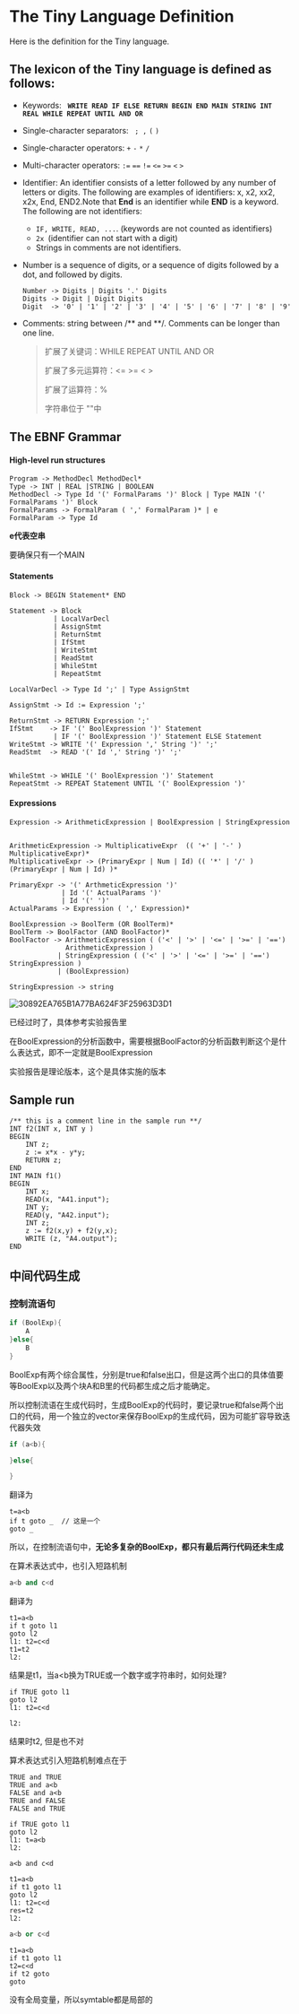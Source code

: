 # The Tiny Language Definition

Here is the definition for the Tiny language.

## The lexicon of the Tiny language is defined as follows:

- Keywords: **` WRITE READ IF ELSE RETURN BEGIN END MAIN STRING INT REAL WHILE REPEAT UNTIL AND OR`**

- Single-character separators: ` ; ,` `(`  `)`

- Single-character operators:   `+` `-` `*`  `/`

- Multi-character operators:  `:=` `==` `!=` `<=` `>=` `<` `>`

- Identifier: An identifier consists of a letter followed by any number of letters or digits. The following are examples
  of identifiers: x, x2, xx2, x2x, End, END2.Note that **End** is an identifier while **END** is a keyword. The
  following are not identifiers:

    - `IF, WRITE, READ, ...`. (keywords are not counted as identifiers)
    - `2x `(identifier can not start with a digit)
    - Strings in comments are not identifiers.

- Number is a sequence of digits, or a sequence of digits followed by a dot, and followed by digits.

    ```
    Number -> Digits | Digits '.' Digits
    Digits -> Digit | Digit Digits
    Digit  -> '0' | '1' | '2' | '3' | '4' | '5' | '6' | '7' | '8' | '9'
    ```

- Comments: string between /\*\* and \*\*/. Comments can be longer than one line.

  > 扩展了关键词：WHILE REPEAT UNTIL AND OR
  >
  > 扩展了多元运算符：<= >= < >
  >
  > 扩展了运算符：%
  >
  > 字符串位于 ""中

## The EBNF Grammar

#### High-level run structures

```
Program -> MethodDecl MethodDecl* 
Type -> INT | REAL |STRING | BOOLEAN
MethodDecl -> Type Id '(' FormalParams ')' Block | Type MAIN '(' FormalParams ')' Block
FormalParams -> FormalParam ( ',' FormalParam )* | e
FormalParam -> Type Id
```

**e代表空串**

要确保只有一个MAIN

#### Statements

```
Block -> BEGIN Statement* END

Statement -> Block
           | LocalVarDecl  
           | AssignStmt   
           | ReturnStmt
           | IfStmt
     	   | WriteStmt
      	   | ReadStmt
      	   | WhileStmt
      	   | RepeatStmt
                
LocalVarDecl -> Type Id ';' | Type AssignStmt  
        
AssignStmt -> Id := Expression ';'

ReturnStmt -> RETURN Expression ';'
IfStmt    -> IF '(' BoolExpression ')' Statement
           | IF '(' BoolExpression ')' Statement ELSE Statement
WriteStmt -> WRITE '(' Expression ',' String ')' ';'
ReadStmt  -> READ '(' Id ',' String ')' ';'


WhileStmt -> WHILE '(' BoolExpression ')' Statement
RepeatStmt -> REPEAT Statement UNTIL '(' BoolExpression ')'
```

#### Expressions

```
Expression -> ArithmeticExpression | BoolExpression | StringExpression


ArithmeticExpression -> MultiplicativeExpr  (( '+' | '-' ) MultiplicativeExpr)*
MultiplicativeExpr -> (PrimaryExpr | Num | Id) (( '*' | '/' ) (PrimaryExpr | Num | Id) )*

PrimaryExpr -> '(' ArthmeticExpression ')'
             | Id '(' ActualParams ')'
             | Id '(' ')'
ActualParams -> Expression ( ',' Expression)*

BoolExpression -> BoolTerm (OR BoolTerm)*
BoolTerm -> BoolFactor (AND BoolFactor)*
BoolFactor -> ArithmeticExpression ( ('<' | '>' | '<=' | '>=' | '==')
              ArithmeticExpression )
            | StringExpression ( ('<' | '>' | '<=' | '>=' | '==') StringExpression )
            | (BoolExpression)

StringExpression -> string
```

![30892EA765B1A77BA624F3F25963D3D1](The%20Tiny%20Plus%20Language%20Definition.assets/30892EA765B1A77BA624F3F25963D3D1.png)

已经过时了，具体参考实验报告里

在BoolExpression的分析函数中，需要根据BoolFactor的分析函数判断这个是什么表达式，即不一定就是BoolExpression

实验报告是理论版本，这个是具体实施的版本

## Sample run

```
/** this is a comment line in the sample run **/
INT f2(INT x, INT y ) 
BEGIN 
	INT z;
	z := x*x - y*y;
	RETURN z; 
END 
INT MAIN f1() 
BEGIN
	INT x;
	READ(x, "A41.input");
	INT y;
	READ(y, "A42.input");
	INT z;
	z := f2(x,y) + f2(y,x);
	WRITE (z, "A4.output"); 
END
```

## 中间代码生成

### 控制流语句

```c++
if (BoolExp){
    A
}else{
    B
}
```

BoolExp有两个综合属性，分别是true和false出口，但是这两个出口的具体值要等BoolExp以及两个块A和B里的代码都生成之后才能确定。

所以控制流语在生成代码时，生成BoolExp的代码时，要记录true和false两个出口的代码，用一个独立的vector来保存BoolExp的生成代码，因为可能扩容导致迭代器失效

```c++
if (a<b){

}else{

}
```

翻译为

```
t=a<b
if t goto _  // 这是一个
goto _
```

所以，在控制流语句中，**无论多复杂的BoolExp，都只有最后两行代码还未生成**

在算术表达式中，也引入短路机制

```c++
a<b and c<d
```

翻译为

```
t1=a<b
if t goto l1
goto l2
l1: t2=c<d
t1=t2
l2:
```

结果是t1，当a<b换为TRUE或一个数字或字符串时，如何处理?

```
if TRUE goto l1
goto l2
l1: t2=c<d

l2:
```
结果时t2, 但是也不对

算术表达式引入短路机制难点在于

```
TRUE and TRUE
TRUE and a<b
FALSE and a<b
TRUE and FALSE
FALSE and TRUE
```

```
if TRUE goto l1
goto l2
l1: t=a<b
l2:
```

`a<b and c<d`

```
t1=a<b
if t1 goto l1
goto l2
l1: t2=c<d
res=t2
l2:
```

```c++
a<b or c<d
```

```
t1=a<b
if t1 goto l1
t2=c<d
if t2 goto 
goto 
```

没有全局变量，所以symtable都是局部的